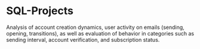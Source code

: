 # SQL-Projects
Analysis of account creation dynamics, user activity on emails (sending, opening, transitions), as well as evaluation of behavior in categories such as sending interval, account verification, and subscription status.
